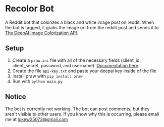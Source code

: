 # Recolor Bot 

A Reddit bot that colorizes a black and white image post on reddit. When the bot is tagged, it grabs the image url from the reddit post and sends it to [The DeepAI Image Colorization API](https://deepai.org/machine-learning-model/colorizer).

## Setup
1. Create a `praw.ini` file with all of the necessary fields (client_id, client_secret, password, and username). [Documentation here](https://praw.readthedocs.io/en/latest/getting_started/configuration/prawini.html)
2. Create the file `api-key.txt` and paste your deepai key inside of the file
3. Install praw with `pip install praw`
4. Run with `python main.py`

## Notice
The bot is currently not working. The bot can post comments, but they aren't visible to other users. If you know why this is occurring, please email me at lukew25073@gmail.com
